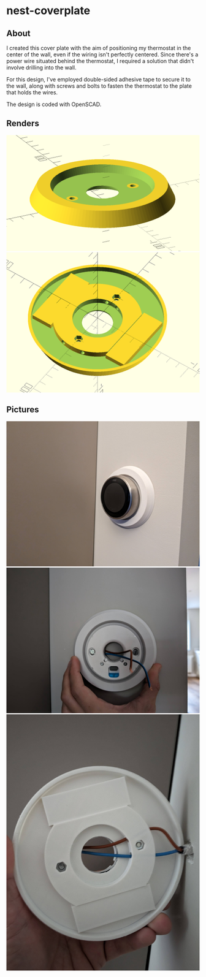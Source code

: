 # nest-coverplate
## About
I created this cover plate with the aim of positioning my thermostat in the center of the wall, even if the wiring isn't perfectly centered. Since there's a power wire situated behind the thermostat, I required a solution that didn't involve drilling into the wall.

For this design, I've employed double-sided adhesive tape to secure it to the wall, along with screws and bolts to fasten the thermostat to the plate that holds the wires.

The design is coded with OpenSCAD.

## Renders
![Front render](images/render_front.png "Front render")
![Back render](images/render_back.png "Back render")

## Pictures
![Mounted](images/mounted_side.jpg "Mounted")
![Front](images/front.jpg "Front")
![Back](images/back.jpg "Back")
